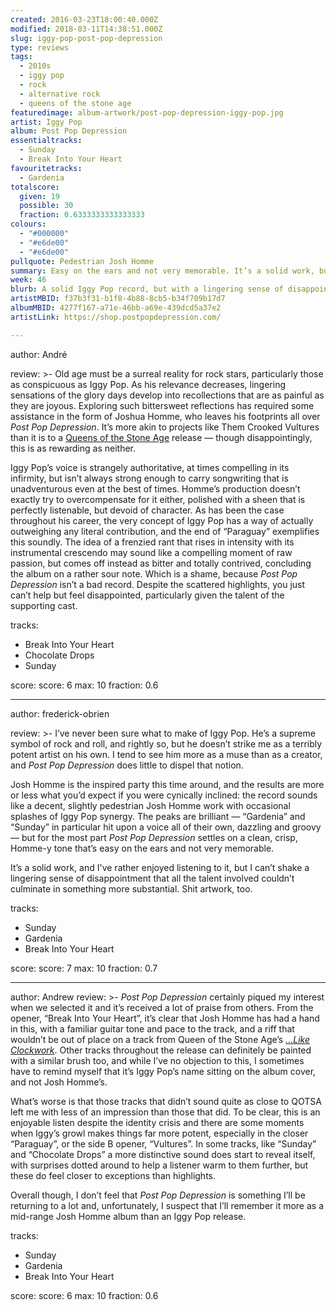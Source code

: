 ```yaml
---
created: 2016-03-23T18:00:40.000Z
modified: 2018-03-11T14:38:51.000Z
slug: iggy-pop-post-pop-depression
type: reviews
tags:
  - 2010s
  - iggy pop
  - rock
  - alternative rock
  - queens of the stone age
featuredimage: album-artwork/post-pop-depression-iggy-pop.jpg
artist: Iggy Pop
album: Post Pop Depression
essentialtracks:
  - Sunday
  - Break Into Your Heart
favouritetracks:
  - Gardenia
totalscore:
  given: 19
  possible: 30
  fraction: 0.6333333333333333
colours:
  - "#000000"
  - "#e6de00"
  - "#e6de00"
pullquote: Pedestrian Josh Homme
summary: Easy on the ears and not very memorable. It’s a solid work, but I can't shake a lingering sense of disappointment that all the talent involved couldn’t culminate in something more substantial.
week: 46
blurb: A solid Iggy Pop record, but with a lingering sense of disappointment that all the talent involved couldn’t create something more substantial.
artistMBID: f37b3f31-b1f8-4b88-8cb5-b34f709b17d7
albumMBID: 4277f167-a71e-46bb-a69e-439dcd5a37e2
artistLink: https://shop.postpopdepression.com/

---
```


author: André

review: >-
  Old age must be a surreal reality for rock stars, particularly those as conspicuous as Iggy Pop. As his relevance decreases, lingering sensations of the glory days develop into recollections that are as painful as they are joyous. Exploring such bittersweet reflections has required some assistance in the form of Joshua Homme, who leaves his footprints all over *Post Pop Depression*. It’s more akin to projects like Them Crooked Vultures than it is to a [Queens of the Stone Age](/reviews/queens-of-the-stone-age-like-clockwork/) release — though disappointingly, this is as rewarding as neither. 
  
  Iggy Pop’s voice is strangely authoritative, at times compelling in its infirmity, but isn’t always strong enough to carry songwriting that is unadventurous even at the best of times. Homme’s production doesn’t exactly try to overcompensate for it either, polished with a sheen that is perfectly listenable, but devoid of character. As has been the case throughout his career, the very concept of Iggy Pop has a way of actually outweighing any literal contribution, and the end of “Paraguay” exemplifies this soundly. The idea of a frenzied rant that rises in intensity with its instrumental crescendo may sound like a compelling moment of raw passion, but comes off instead as bitter and totally contrived, concluding the album on a rather sour note. Which is a shame, because *Post Pop Depression* isn’t a bad record. Despite the scattered highlights, you just can’t help but feel disappointed, particularly given the talent of the supporting cast.

tracks:
  - Break Into Your Heart
  - ­­Chocolate Drops
  - ­Sunday

score:
  score: 6
  max: 10
  fraction: 0.6

---
author: frederick-obrien

review: >-
  I’ve never been sure what to make of Iggy Pop. He’s a supreme symbol of rock and roll, and rightly so, but he doesn’t strike me as a terribly potent artist on his own. I tend to see him more as a muse than as a creator, and *Post Pop Depression* does little to dispel that notion. 
  
  Josh Homme is the inspired party this time around, and the results are more or less what you’d expect if you were cynically inclined: the record sounds like a decent, slightly pedestrian Josh Homme work with occasional splashes of Iggy Pop synergy. The peaks are brilliant — “Gardenia” and “Sunday” in particular hit upon a voice all of their own, dazzling and groovy — but for the most part *Post Pop Depression* settles on a clean, crisp, Homme-y tone that’s easy on the ears and not very memorable. 
  
  It’s a solid work, and I've rather enjoyed listening to it, but I can’t shake a lingering sense of disappointment that all the talent involved couldn’t culminate in something more substantial. Shit artwork, too.

tracks:
  - Sunday
  - ­Gardenia
  - ­Break Into Your Heart

score:
  score: 7
  max: 10
  fraction: 0.7

---
author: Andrew
review: >-
  *Post Pop Depression* certainly piqued my interest when we selected it and it’s received a lot of praise from others. From the opener, “Break Into Your Heart”, it’s clear that Josh Homme has had a hand in this, with a familiar guitar tone and pace to the track, and a riff that wouldn’t be out of place on a track from Queen of the Stone Age’s [*...Like Clockwork*](/reviews/queens-of-the-stone-age-like-clockwork/). Other tracks throughout the release can definitely be painted with a similar brush too, and while I’ve no objection to this, I sometimes have to remind myself that it’s Iggy Pop’s name sitting on the album cover, and not Josh Homme’s. 
  
  What’s worse is that those tracks that didn’t sound quite as close to QOTSA left me with less of an impression than those that did. To be clear, this is an enjoyable listen despite the identity crisis and there are some moments when Iggy’s growl makes things far more potent, especially in the closer “Paraguay”, or the side B opener, “Vultures”. In some tracks, like “Sunday” and “Chocolate Drops” a more distinctive sound does start to reveal itself, with surprises dotted around to help a listener warm to them further, but these do feel closer to exceptions than highlights. 
  
  Overall though, I don’t feel that *Post Pop Depression* is something I’ll be returning to a lot and, unfortunately, I suspect that I’ll remember it more as a mid-range Josh Homme album than an Iggy Pop release.

tracks:
  - Sunday
  - ­Gardenia
  - ­Break Into Your Heart

score:
  score: 6
  max: 10
  fraction: 0.6
